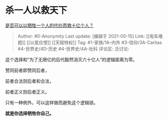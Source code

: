 # 杀一人以救天下
[是否可以以牺牲一个人的代价而救十亿个人？](https://www.zhihu.com/question/382523269/answer/1853073844)

> Author: #0-Anonymity
> Last update: [编辑于 2021-05-15]
> Link: [[电车难题]] [[以爱应恨]] [[天赋特权]]
> Tag: #1-家族/1A-内外 #3-信仰/3A-Caritas #4-世界史/4D-历史 #4-世界史/4A-社科
> 评论区:
> 泛讨论:

这个选择和“为了无限亿的后代毅然消灭六十亿人”的逻辑距离为零。

赞同前者即赞同后者，

前者合法则后者和合法，

前者正义则后者正义。

只有一种例外，可以这样做而避免这个逻辑锁。

**就是你选择牺牲你自己。**
